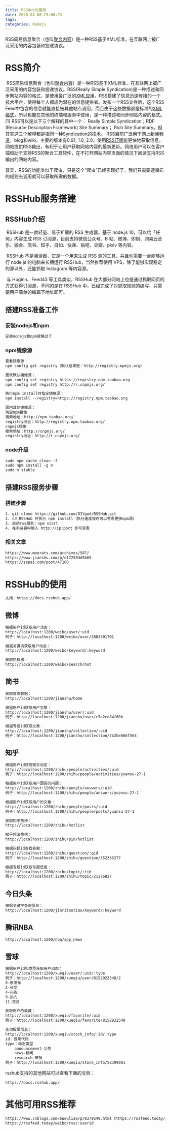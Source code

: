 ```yaml
---
title: RSSHub的使用
date: 2020-04-08 23:00:23
tags: 
categories: Nodejs
---
```


RSS简易信息聚合（也叫[聚合内容](https://www.baidu.com/s?wd=聚合内容&tn=SE_PcZhidaonwhc_ngpagmjz&rsv_dl=gh_pc_zhidao)）是一种RSS基于XML标准，在互联网上被广泛采用的内容包装和投递协议。

<!--more-->

# RSS简介

​		RSS简易信息聚合（也叫[聚合内容](https://www.baidu.com/s?wd=聚合内容&tn=SE_PcZhidaonwhc_ngpagmjz&rsv_dl=gh_pc_zhidao)）是一种RSS基于XML标准，在互联网上被广泛采用的内容包装和投递协议。RSS(Really Simple Syndication)是一种描述和同步网站内容的格式，是使用最广泛的[XML应用](https://www.baidu.com/s?wd=XML应用&tn=SE_PcZhidaonwhc_ngpagmjz&rsv_dl=gh_pc_zhidao)。RSS搭建了信息迅速传播的一个技术平台，使得每个人都成为潜在的信息提供者。发布一个RSS文件后，这个RSS Feed中包含的信息就能直接被其他站点调用，而且由于这些数据都是标准的[XML格式](https://www.baidu.com/s?wd=XML格式&tn=SE_PcZhidaonwhc_ngpagmjz&rsv_dl=gh_pc_zhidao)，所以也能在其他的终端和服务中使用，是一种描述和同步网站内容的格式。[1] RSS可以是以下三个解释的其中一个： Really Simple Syndication；RDF (Resource Description Framework) Site Summary； Rich Site Summary。但其实这三个解释都是指同一种Syndication的技术。
​		RSS目前广泛用于网上[新闻频道](https://www.baidu.com/s?wd=新闻频道&tn=SE_PcZhidaonwhc_ngpagmjz&rsv_dl=gh_pc_zhidao)，blog和wiki，主要的版本有0.91, 1.0, 2.0。使用[RSS订阅](https://www.baidu.com/s?wd=RSS订阅&tn=SE_PcZhidaonwhc_ngpagmjz&rsv_dl=gh_pc_zhidao)能更快地获取信息，网站提供RSS输出，有利于让用户获取网站内容的最新更新。网络用户可以在客户端借助于支持RSS的聚合工具软件，在不打开网站内容页面的情况下阅读支持RSS输出的网站内容。

​		其实，RSS的功能类似于爬虫，只是这个“爬虫”已经实现好了，我们只需要遵循它的规则去调用就可以获取所需的数据。

# RSSHub服务搭建

## RSSHub介绍

​		RSSHub 是一款轻量、易于扩展的 RSS 生成器，基于 node.js 10，可以给「任何」内容生成 RSS 订阅源，目前支持微信公众号、B 站、微博、即刻、网易云音乐、掘金、简书、知乎、自如、快递、贴吧、豆瓣、pixiv 等内容。

​		RSSHub 不是阅读器，它是一个用来生成 RSS 源的工具，并且你需要一台能够运行 node.js 的电脑来长期运行 RSSHub，当然推荐使用 VPS，除了能够实现稳定的源以外，还能抓取 Instagram 等内容源。

​		与 Huginn、Feed43 等工具类似，RSSHub 在大部分网站上也是通过抓取网页的方式获得订阅源，不同的是在 RSSHub 中，已经完成了对抓取规则的编写，只需要用户简单的编辑下地址即可。





## 搭建RSS准备工作

### 安装nodejs和npm

```txt
安装nodejs和npm就略过了
```



### npm镜像源

```txt
查看镜像源：
npm config get registry（默认结果是：http://registry.npmjs.org）

更改默认镜像源：
npm config set registry https://registry.npm.taobao.org
npm config set registry http://r.cnpmjs.org/

执行npm install时指定镜像源：
npm install --registry=https://registry.npm.taobao.org

国内其他镜像源：
淘宝npm镜像
搜索地址：http://npm.taobao.org/
registry地址：http://registry.npm.taobao.org/
cnpmjs镜像
搜索地址：http://cnpmjs.org/
registry地址：http://r.cnpmjs.org/
```



### node升级

```txt
sudo npm cache clean -f
sudo npm install -g n
sudo n stable
```



## 搭建RSS服务步骤

### 搭建步骤

```txt
1. git clone https://github.com/DIYgod/RSSHub.git
2. cd RSSHub 并执行 npm install（执行速度慢时可以考虑更换npm源）
3. 启动rss服务：npm start
4. 在浏览器中输入 http://ip:port 即可查看
```



### 相关文章

```txt
https://www.moerats.com/archives/587/
https://www.jianshu.com/p/e17258dd5b69
https://sspai.com/post/47100
```



# RSSHub的使用

```txt
文档：https://docs.rsshub.app/
```



## 微博

```txt
根据用户id获取用户动态：
http://localhost:1200/weibo/user/:uid
例子：http://localhost:1200/weibo/user/2803301701

根据关键词获取用户动态：
http://localhost:1200/weibo/keyword/:keyword

获取热搜榜：
http://localhost:1200/weibo/search/hot
```



## 简书

```txt
获取首页数据：
http://localhost:1200/jianshu/home

根据用户id获取用户文章：
http://localhost:1200/jianshu/user/:uid
例子：http://localhost:1200/jianshu/user/c5a2ce84f60b

根据专题id获取文章：
http://localhost:1200/jianshu/collection/:cid
例子：http://localhost:1200/jianshu/collection/7b2be866f564
```



## 知乎

```txt
根据用户id获取知乎动态：
http://localhost:1200/zhihu/people/activities/:uid
例子：http://localhost:1200/zhihu/people/activities/yuansu-27-1

根据用户id获取用户回答的问题：
http://localhost:1200/zhihu/people/answers/:uid
例子：http://localhost:1200/zhihu/people/answers/yuansu-27-1

根据用户id获取用户的文章：
http://localhost:1200/zhihu/people/posts/:uid
例子：http://localhost:1200/zhihu/people/posts/yuansu-27-1

获取知乎热榜：
http://localhost:1200/zhihu/hotlist

知乎想法热榜：
http://localhost:1200/zhihu/pin/hotlist

根据问题id查找答案：
http://localhost:1200/zhihu/question/:qid
例子：http://localhost:1200/zhihu/question/352335277

根据专题id获取专题信息：
http://localhost:1200/zhihu/topic/:tid
例子：http://localhost:1200/zhihu/topic/21276827
```



## 今日头条

```txt
根据关键字查询信息：
http://localhost:1200/jinritoutiao/keyword/:keyword
```



## 腾讯NBA

```txt
http://localhost:1200/nba/app_news
```



## 雪球

```txt
根据用户id和类型获取用户动态：
http://localhost:1200/xueqiu/user/:uid/:type
例子：http://localhost:1200/xueqiu/user/8152922548/2
0-原发布
2-长文
4-问答
9-热门
11-交易

获取用户的收藏：
http://localhost:1200/xueqiu/favorite/:uid
例子：http://localhost:1200/xueqiu/favorite/8152922548

查询股票信息：
http://localhost:1200/xueqiu/stock_info/:id/:type
id：股票代码
type：动态类型
	announcement-公告
	news-新闻
	research-研报
例子：http://localhost:1200/xueqiu/stock_info/SZ399001
```



rsshub支持的其他网站可以查看下面的文档：

```txt
https://docs.rsshub.app/
```



# 其他可用RSS推荐

```txt
https://www.cnblogs.com/buwuliao/p/8379549.html（https://rssfeed.today/weibo/rss/:userid）
https://rssfeed.today/weibo/rss/:userid
```


